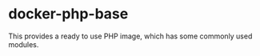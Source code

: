 docker-php-base
===============

This provides a ready to use PHP image, which has some commonly used modules.
